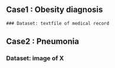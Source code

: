 ## Case1 : Obesity diagnosis

    ### Dataset: textfile of medical record

## Case2 : Pneumonia 

### Dataset: image of X
